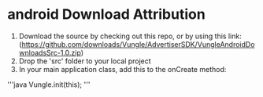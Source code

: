# android Download Attribution

1. Download the source by checking out this repo, or by using this link: (https://github.com/downloads/Vungle/AdvertiserSDK/VungleAndroidDownloadsSrc-1.0.zip)
1. Drop the 'src' folder to your local project
2. In your main application class, add this to the onCreate method:

'''java
Vungle.init(this);
'''
